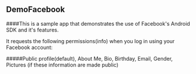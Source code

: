 ## DemoFacebook

####This is a sample app that demonstrates the use of Facebook's Android SDK and it's features. 

It requests the following permissions(info) when you log in using your Facebook account:

#####Public profile(default), About Me, Bio, Birthday, Email, Gender, Pictures (if these information are made public)

